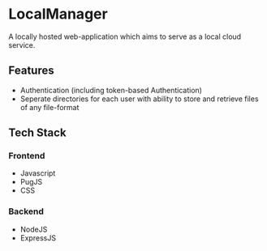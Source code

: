 # LocalManager

A locally hosted web-application which aims to serve as a local cloud service.

## Features
  * Authentication (including token-based Authentication)
  * Seperate directories for each user with ability to store and retrieve files of any file-format

## Tech Stack

### Frontend
  * Javascript
  * PugJS
  * CSS
  
### Backend
  * NodeJS
  * ExpressJS
